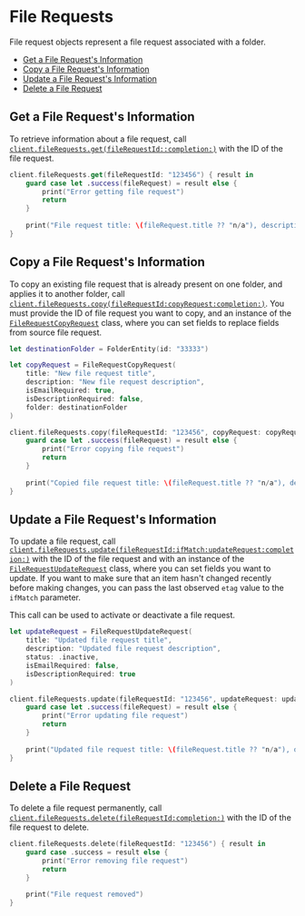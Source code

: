 File Requests
=============

File request objects represent a file request associated with a folder.

<!-- START doctoc generated TOC please keep comment here to allow auto update -->
<!-- DON'T EDIT THIS SECTION, INSTEAD RE-RUN doctoc TO UPDATE -->

- [Get a File Request's Information](#get-a-file-requests-information)
- [Copy a File Request's Information](#copy-a-file-requests-information)
- [Update a File Request's Information](#update-a-file-requests-information)
- [Delete a File Request](#delete-a-file-request)

<!-- END doctoc generated TOC please keep comment here to allow auto update -->

Get a File Request's Information
------------------------

To retrieve information about a file request, call
[`client.fileRequests.get(fileRequestId::completion:)`][get-file-request]
with the ID of the file request.

<!-- sample get_file_requests_id -->
```swift
client.fileRequests.get(fileRequestId: "123456") { result in
    guard case let .success(fileRequest) = result else {
        print("Error getting file request")
        return
    }
    
    print("File request title: \(fileRequest.title ?? "n/a"), description: \(fileRequest.description ?? "n/a")")
}
```

[get-file-request]: https://opensource.box.com/box-ios-sdk/Classes/FileRequestsModule.html#/s:6BoxSDK18FileRequestsModuleC3get13fileRequestId10completionySS_ys6ResultOyAA0cH0CAA0A8SDKErrorCGctF

Copy a File Request's Information
---------------------------

To copy an existing file request that is already present on one folder, and applies it to another folder, call
[`client.fileRequests.copy(fileRequestId:copyRequest:completion:)`][copy-file-request].
You must provide the ID of file request you want to copy, and an instance of the [`FileRequestCopyRequest`][file-request-copy-request] class,
where you can set fields to replace fields from source file request.

<!-- sample post_file_requests_id_copy -->
```swift
let destinationFolder = FolderEntity(id: "33333")

let copyRequest = FileRequestCopyRequest(
    title: "New file request title",
    description: "New file request description",
    isEmailRequired: true,
    isDescriptionRequired: false,
    folder: destinationFolder
)

client.fileRequests.copy(fileRequestId: "123456", copyRequest: copyRequest) { result in
    guard case let .success(fileRequest) = result else {
        print("Error copying file request")
        return
    }
    
    print("Copied file request title: \(fileRequest.title ?? "n/a"), description: \(fileRequest.description ?? "n/a")")
}
```

[copy-file-request]: https://opensource.box.com/box-ios-sdk/Classes/FileRequestsModule.html#/s:6BoxSDK18FileRequestsModuleC4copy13fileRequestId0fH010completionySS_AA0ch4CopyH0Vys6ResultOyAA0cH0CAA0A8SDKErrorCGctF

[file-request-copy-request]: https://opensource.box.com/box-ios-sdk/Structs/FileRequestCopyRequest.html#/s:6BoxSDK015FileRequestCopyD0V5titleSSSgvp

Update a File Request's Information
---------------------------

To update a file request, call
[`client.fileRequests.update(fileRequestId:ifMatch:updateRequest:completion:)`][update-file-request]
with the ID of the file request and with an instance of the [`FileRequestUpdateRequest`][file-request-update-request] class,
where you can set fields you want to update. If you want to make sure that an item hasn't changed recently before making changes, you can pass the last observed `etag` value to the `ifMatch` parameter.

This call can be used to activate or deactivate a file request.

<!-- sample put_file_requests_id -->
```swift
let updateRequest = FileRequestUpdateRequest(
    title: "Updated file request title",
    description: "Updated file request description",
    status: .inactive,
    isEmailRequired: false,
    isDescriptionRequired: true
)

client.fileRequests.update(fileRequestId: "123456", updateRequest: updateRequest) { result in
    guard case let .success(fileRequest) = result else {
        print("Error updating file request")
        return
    }
    
    print("Updated file request title: \(fileRequest.title ?? "n/a"), description: \(fileRequest.description ?? "n/a")")
}
```

[update-file-request]: https://opensource.box.com/box-ios-sdk/Classes/FileRequestsModule.html#/s:6BoxSDK18FileRequestsModuleC6update13fileRequestId7ifMatch0fH010completionySS_SSSgAA0ch6UpdateH0Vys6ResultOyAA0cH0CAA0A8SDKErrorCGctF

[file-request-update-request]: https://opensource.box.com/box-ios-sdk/Structs/FileRequestUpdateRequest.html

Delete a File Request
-------------

To delete a file request permanently, call
[`client.fileRequests.delete(fileRequestId:completion:)`][delete-file-request]
with the ID of the file request to delete.

<!-- sample delete_file_requests_id -->
```swift
client.fileRequests.delete(fileRequestId: "123456") { result in
    guard case .success = result else {
        print("Error removing file request")
        return
    }

    print("File request removed")
}
```

[delete-file-request]: https://opensource.box.com/box-ios-sdk/Classes/FileRequestsModule.html#/s:6BoxSDK18FileRequestsModuleC6delete13fileRequestId10completionySS_ys6ResultOyytAA0A8SDKErrorCGctF